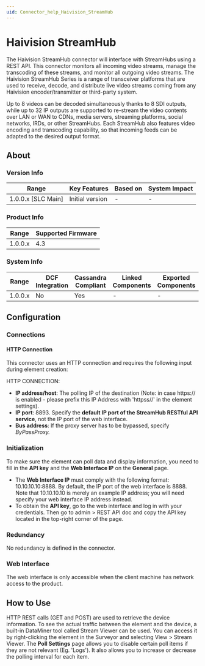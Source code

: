 ```yaml
---
uid: Connector_help_Haivision_StreamHub
---
```


# Haivision StreamHub

The Haivision StreamHub connector will interface with StreamHubs using a REST API. This connector monitors all incoming video streams, manage the transcoding of these streams, and monitor all outgoing video streams. The Haivision StreamHub Series is a range of transceiver platforms that are used to receive, decode, and distribute live video streams coming from any Haivision encoder/transmitter or third-party system.

Up to 8 videos can be decoded simultaneously thanks to 8 SDI outputs, while up to 32 IP outputs are supported to re-stream the video contents over LAN or WAN to CDNs, media servers, streaming platforms, social networks, IRDs, or other StreamHubs. Each StreamHub also features video encoding and transcoding capability, so that incoming feeds can be adapted to the desired output format.

## About

### Version Info

| Range                | Key Features     | Based on     | System Impact     |
|----------------------|------------------|--------------|-------------------|
| 1.0.0.x [SLC Main]   | Initial version  | -            | -                 |

### Product Info

| Range     | Supported Firmware                        |
|-----------|-------------------------------------------|
| 1.0.0.x   | 4.3										|

### System Info

| Range     | DCF Integration     | Cassandra Compliant     | Linked Components     | Exported Components     |
|-----------|---------------------|-------------------------|-----------------------|-------------------------|
| 1.0.0.x   | No                  | Yes                     | -                     | -                       |

## Configuration

### Connections

#### HTTP Connection

This connector uses an HTTP connection and requires the following input during element creation:

HTTP CONNECTION:

- **IP address/host**: The polling IP of the destination (Note: in case https:// is enabled - please prefix this IP Address with 'httpss//' in the element settings).
- **IP port**: 8893. Specify the **default IP port of the StreamHub RESTful API service**, not the IP port of the web interface.
- **Bus address**: If the proxy server has to be bypassed, specify *ByPassProxy.*

### Initialization

To make sure the element can poll data and display information, you need to fill in the **API key** and the **Web Interface IP** on the **General** page.

- The **Web Interface IP** must comply with the following format: 10.10.10.10:8888. By default, the IP port of the web interface is 8888. Note that 10.10.10.10 is merely an example IP address; you will need specify your web interface IP address instead.
- To obtain the **API key**, go to the web interface and log in with your credentials. Then go to admin \> REST API doc and copy the API key located in the top-right corner of the page.

### Redundancy

No redundancy is defined in the connector.

### Web Interface

The web interface is only accessible when the client machine has network access to the product.

## How to Use

HTTP REST calls (GET and POST) are used to retrieve the device information. To see the actual traffic between the element and the device, a built-in DataMiner tool called Stream Viewer can be used. You can access it by right-clicking the element in the Surveyor and selecting View \> Stream Viewer.
The **Poll Settings** page allows you to disable certain poll items if they are not relevant (Eg. 'Logs'). It also allows you to increase or decrease the polling interval for each item.

